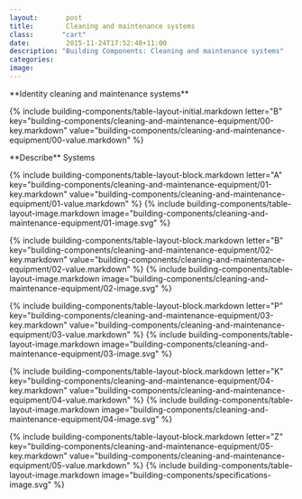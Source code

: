 ```yaml
---
layout:       post
title:        Cleaning and maintenance systems
class:       "cart"
date:         2015-11-24T17:52:48+11:00
description: "Building Components: Cleaning and maintenance systems"
categories:      
image:        
---
```

<div id="building-components">

<dl>

<div markdown="1" class="building-components-title">
<span class="transform-to-uppercase">**Identity cleaning and maintenance systems**</span>
</div>

{% include building-components/table-layout-initial.markdown letter="B" key="building-components/cleaning-and-maintenance-equipment/00-key.markdown" value="building-components/cleaning-and-maintenance-equipment/00-value.markdown" %}

<div markdown="1" class="building-components-title">
<span class="transform-to-uppercase">**Describe** Systems</span>
</div>

{% include building-components/table-layout-block.markdown letter="A" key="building-components/cleaning-and-maintenance-equipment/01-key.markdown" value="building-components/cleaning-and-maintenance-equipment/01-value.markdown" %}
{% include building-components/table-layout-image.markdown image="building-components/cleaning-and-maintenance-equipment/01-image.svg" %}

{% include building-components/table-layout-block.markdown letter="B" key="building-components/cleaning-and-maintenance-equipment/02-key.markdown" value="building-components/cleaning-and-maintenance-equipment/02-value.markdown"  %}
{% include building-components/table-layout-image.markdown image="building-components/cleaning-and-maintenance-equipment/02-image.svg" %}

{% include building-components/table-layout-block.markdown letter="P" key="building-components/cleaning-and-maintenance-equipment/03-key.markdown" value="building-components/cleaning-and-maintenance-equipment/03-value.markdown"  %}
{% include building-components/table-layout-image.markdown image="building-components/cleaning-and-maintenance-equipment/03-image.svg" %}

{% include building-components/table-layout-block.markdown letter="K" key="building-components/cleaning-and-maintenance-equipment/04-key.markdown" value="building-components/cleaning-and-maintenance-equipment/04-value.markdown"  %}
{% include building-components/table-layout-image.markdown image="building-components/cleaning-and-maintenance-equipment/04-image.svg" %}

{% include building-components/table-layout-block.markdown letter="Z" key="building-components/cleaning-and-maintenance-equipment/05-key.markdown" value="building-components/cleaning-and-maintenance-equipment/05-value.markdown"  %}
{% include building-components/table-layout-image.markdown image="building-components/specifications-image.svg" %}

</dl>
</div>
